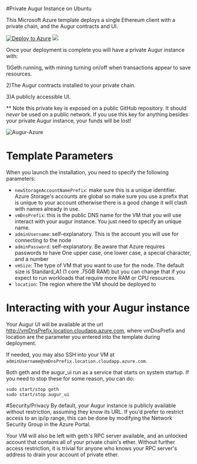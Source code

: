#Private Augur Instance on Ubuntu

This Microsoft Azure template deploys a single Ethereum client with a private chain, and the Augur contracts and UI.

[![Deploy to Azure](http://azuredeploy.net/deploybutton.png)](https://portal.azure.com#create/Microsoft.Template/uri/https%3A%2F%2Fraw.githubusercontent.com%2Fkevinday%2Fazure-quickstart-templates%2Fmaster%2Faugur-on-ubuntu%2Fazuredeploy.json)
<a href="http://armviz.io/#/?load=https%3A%2F%2Fraw.githubusercontent.com%2Fkevinday%2Fazure-quickstart-templates%2Fmaster%2Faugur-on-ubuntu%2Fazuredeploy.json" target="_blank">
    <img src="http://armviz.io/visualizebutton.png"/>
</a>

Once your deployment is complete you will have a private Augur instance with:

1)Geth running, with mining turning on/off when transactions appear to save resources.

2)The Augur contracts installed to your private chain.

3)A publicly accessible UI.

** Note this private key is exposed on a public GitHub repository. It should _never_ be used on a public network. If you use this key for anything besides your private Augur instance, your funds will be lost!

![Augur-Azure](https://raw.githubusercontent.com/kevinday/azure-quickstart-templates/master/augur-on-ubuntu/images/augur_logo.png)

# Template Parameters
When you launch the installation, you need to specify the following parameters:
* `newStorageAccountNamePrefix`: make sure this is a unique identifier. Azure Storage's accounts are global so make sure you use a prefix that is unique to your account otherwise there is a good change it will clash with names already in use.
* `vmDnsPrefix`: this is the public DNS name for the VM that you will use interact with your augur instance. You just need to specify an unique name.
* `adminUsername`: self-explanatory. This is the account you will use for connecting to the node
* `adminPassword`: self-explanatory. Be aware that Azure requires passwords to have One upper case, one lower case, a special character, and a number
* `vmSize`: The type of VM that you want to use for the node. The default size is Standard_A1 (1 core .75GB RAM) but you can change that if you expect to run workloads that require more RAM or CPU resources.
* `location`: The region where the VM should be deployed to


# Interacting with your Augur instance
Your Augur UI will be available at the url http://vmDnsPrefix.location.cloudapp.azure.com, where vmDnsPrefix and location are the parameter you entered into the template during deployment.

If needed, you may also SSH into your VM at `adminUsername@vmDnsPrefix.location.cloudapp.azure.com`.

Both geth and the augur_ui run as a service that starts on system startup. If you need to stop these for some reason, you can do:

```
sudo start/stop geth
sudo start/stop augur_ui
```

#Security/Privacy
By default, your Augur instance is publicly available without restriction, assuming they know its URL. If you'd prefer to restrict access to an ip/ip range, this can be done by modifying the Network Security Group in the Azure Portal.

Your VM will also be left with geth's RPC server available, and an unlocked account that contains all of your private chain's ether. Without further access restriction, it is trivial for anyone who knows your RPC server's address to drain your account of private ether.

